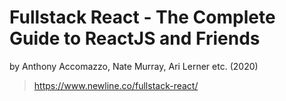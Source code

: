 # Fullstack React - The Complete Guide to ReactJS and Friends

by Anthony Accomazzo, Nate Murray, Ari Lerner etc. (2020)

> <https://www.newline.co/fullstack-react/>
